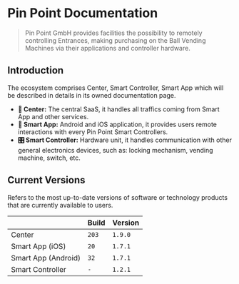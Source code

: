 # Pin Point Documentation

> Pin Point GmbH provides facilities the possibility to remotely controlling Entrances, making purchasing on the Ball Vending Machines via their applications and controller hardware. 

## Introduction

The ecosystem comprises Center, Smart Controller, Smart App which will be described in details in its owned documentation page.

- **🏢 Center:** The central SaaS, it handles all traffics coming from Smart App and other services.
- **📱 Smart App:** Android and iOS application, it provides users remote interactions with every Pin Point Smart Controllers.
- **🎛️ Smart Controller:** Hardware unit, it handles communication with other general electronics devices, such as: locking mechanism, vending machine, switch, etc.

## Current Versions

Refers to the most up-to-date versions of software or technology products that are currently available to users.

|                     | Build | Version |
|---------------------|-------|---------|
| Center              | `203` | `1.9.0` |
| Smart App (iOS)     | `20`  | `1.7.1` |
| Smart App (Android) | `32`  | `1.7.1` |
| Smart Controller    | `-`   | `1.2.1` |